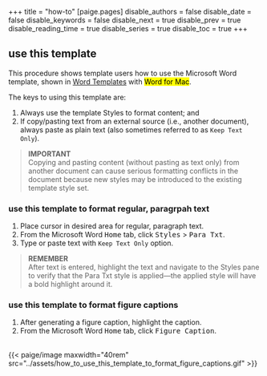 +++
title = "how-to"
[paige.pages]
disable_authors = false
disable_date = false
disable_keywords = false
disable_next = true
disable_prev = true
disable_reading_time = true
disable_series = true
disable_toc = true
+++

## use this template
This procedure shows template users how to use the Microsoft Word template, shown in [Word Templates](../../portfolio/word_templates) with <mark>Word for Mac</mark>.

The keys to using this template are:
1. Always use the template Styles to format content; and
2. If copy/pasting text from an external source (i.e., another document), always paste as plain text (also sometimes referred to as ```Keep Text Only```).

> **IMPORTANT**  
> Copying and pasting content (without pasting as text only) from another document can cause serious formatting conflicts in the document because new styles may be introduced to the existing template style set.

### use this template to format regular, paragrpah text
1. Place cursor in desired area for regular, paragraph text.
2. From the Microsoft Word <kbd>Home</kbd> tab, click <kbd>Styles</kbd> > <kbd>Para Txt</kbd>.
3. Type or paste text with ```Keep Text Only``` option.

> **REMEMBER**  
> After text is entered, highlight the text and navigate to the Styles pane to verify that the Para Txt style is applied—the applied style will have a bold highlight around it.

### use this template to format figure captions
1. After generating a figure caption, highlight the caption.
2. From the Microsoft Word <kbd>Home</kbd> tab, click <kbd>Figure Caption</kbd>.
<br>
{{< paige/image maxwidth="40rem" src="../assets/how_to_use_this_template_to_format_figure_captions.gif" >}}